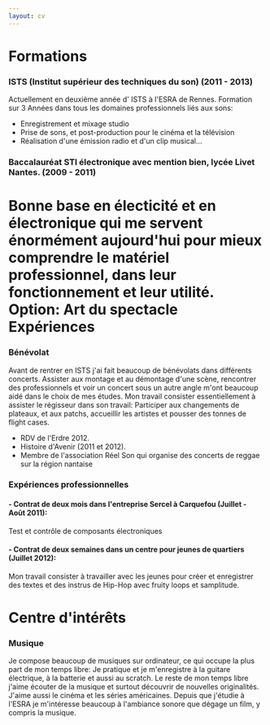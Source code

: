 ```yaml
---
layout: cv
---
```


Formations
==========
### ISTS (Institut supérieur des techniques du son) (2011 - 2013)
  Actuellement en deuxième année d' ISTS à l'ESRA de Rennes. Formation sur 3 Années dans tous les domaines professionnels liés aux sons:

- Enregistrement et mixage studio
- Prise de sons, et post-production pour le cinéma et la télévision
- Réalisation d'une émission radio et d'un clip musical...
  
### Baccalauréat STI électronique avec mention bien, lycée Livet Nantes. (2009 - 2011)
  Bonne base en électicité et en électronique qui me servent énormément aujourd'hui pour mieux comprendre le matériel professionnel, dans leur fonctionnement et leur utilité.          
  Option: Art du spectacle
Expériences
===========
### Bénévolat
Avant de rentrer en ISTS j'ai fait beaucoup de bénévolats dans différents concerts. Assister aux montage et au démontage d'une scène, rencontrer des professionnels et voir un concert sous un autre angle m'ont beaucoup aidé dans le choix de mes études.
Mon travail consister essentiellement à assister le régisseur dans son travail: Participer aux changements de plateaux, et aux patchs, accueillir les artistes et pousser des tonnes de flight cases. 
- RDV de l'Erdre 2012.
- Histoire d'Avenir (2011 et 2012).
- Membre de l'association Réel Son qui organise des concerts de reggae sur la région nantaise

### Expériences professionnelles
#### - Contrat de deux mois dans l'entreprise Sercel à Carquefou (Juillet - Août 2011): 
  Test et contrôle de composants électroniques
#### - Contrat de deux semaines dans un centre pour jeunes de quartiers (Juillet 2012):
  Mon travail consister à travailler avec les jeunes pour créer et enregistrer des textes et des instrus de Hip-Hop avec fruity loops et samplitude.

Centre d'intérêts
=================
### Musique
  Je compose beaucoup de musiques sur ordinateur, ce qui occupe la plus part de mon temps libre: Je pratique et je m'enregistre à la guitare électrique, à la batterie et aussi au scratch.
  Le reste de mon temps libre j'aime écouter de la musique et surtout découvrir de nouvelles originalités. J'aime aussi le cinéma et les séries américaines. Depuis que j'étudie à l'ESRA je m'intéresse beaucoup à l'ambiance sonore que dégage un film, y compris la musique. 
